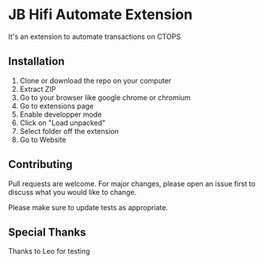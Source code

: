 # JB Hifi Automate Extension

It's an extension to automate transactions on CTOPS

## Installation

1. Clone or download the repo on your computer
2. Extract ZIP
3. Go to your browser like google chrome or chromium
4. Go to extensions page
5. Enable developper mode
6. Click on "Load unpacked"
7. Select folder off the extension
8. Go to Website

## Contributing
Pull requests are welcome. For major changes, please open an issue first to discuss what you would like to change.

Please make sure to update tests as appropriate.

## Special Thanks
Thanks to Leo for testing
